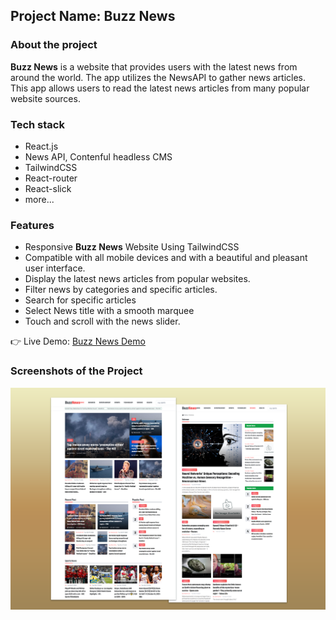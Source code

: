 ## Project Name: Buzz News
### About the project
**Buzz News** is a website that provides users with the latest news from around the world. The app utilizes the NewsAPI to gather news articles. This app allows users to read the latest news articles from many popular website sources.

### Tech stack
- React.js
- News API, Contenful headless CMS
- TailwindCSS
- React-router
- React-slick
- more...

### Features
- Responsive **Buzz News** Website Using TailwindCSS
- Compatible with all mobile devices and with a beautiful and pleasant user interface.
- Display the latest news articles from popular websites.
- Filter news by categories and specific articles.
- Search for specific articles
- Select News title with a smooth marquee
- Touch and scroll with the news slider.

👉 Live Demo: <a href='https://buzz-news.vercel.app/'>Buzz News Demo</a>

### Screenshots of the Project

<div align='center'>
  <img src='./src/assets/cover.png' alt="cover"/>
</div>


<!-- <div align="left">

  <h2 align="center">Gymate - React Fitness Exercises Application</h2>

  - Includes: choose exercises categories and specific muscle groups
  - Includes: browse more than 1000 exercises
  - Includes: exercises pagination .

  <a href="https://codewithsadee.github.io/fitlife/"><strong>➥ Live Demo</strong></a>

</div>

<br />

### Demo Screeshots

![Fitlife Desktop Demo](./readme-images/desktop.png "Desktop Demo") -->
